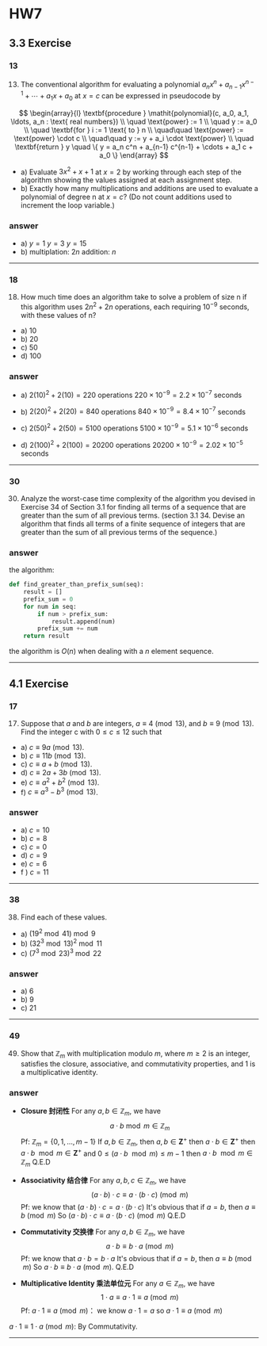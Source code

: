 # HW7
## 3.3 Exercise
### 13

13. The conventional algorithm for evaluating a polynomial $a_nx^n + a_{n-1}x^{n-1} + \cdots + a_1x + a_0$ at $x = c$ can be expressed in pseudocode by  

$$
\begin{array}{l}
\textbf{procedure } \mathit{polynomial}(c, a_0, a_1, \ldots, a_n : \text{ real numbers}) \\
\quad \text{power} := 1 \\
\quad y := a_0 \\
\quad \textbf{for } i := 1 \text{ to } n \\
\quad\quad \text{power} := \text{power} \cdot c \\
\quad\quad y := y + a_i \cdot \text{power} \\
\quad \textbf{return } y \quad \{ y = a_n c^n + a_{n-1} c^{n-1} + \cdots + a_1 c + a_0 \}
\end{array}
$$

- a) Evaluate $3x^2 + x + 1$ at $x = 2$ by working through each step of the algorithm showing the values assigned at each assignment step.  
- b) Exactly how many multiplications and additions are used to evaluate a polynomial of degree n at $x = c$? (Do not count additions used to increment the loop variable.)

### answer
- a)
$y=1$
$y=3$
$y=15$
- b)
multiplation: $2n$
addition: $n$


---

### 18

18. How much time does an algorithm take to solve a problem of size n if this algorithm uses $2n^2 + 2n$ operations, each requiring $10^{-9}$ seconds, with these values of n? 
- a) 10 
- b) 20 
- c) 50 
- d) 100

### answer
- a) $2(10)^2 + 2(10) = 220$ operations
   $220 \times 10^{-9} = 2.2 \times 10^{-7}$ seconds

- b) $2(20)^2 + 2(20) = 840$ operations
   $840 \times 10^{-9} = 8.4 \times 10^{-7}$ seconds

- c) $2(50)^2 + 2(50) = 5100$ operations
   $5100 \times 10^{-9} = 5.1 \times 10^{-6}$ seconds

- d) $2(100)^2 + 2(100) = 20200$ operations
   $20200 \times 10^{-9} = 2.02 \times 10^{-5}$ seconds

---

### 30

30. Analyze the worst-case time complexity of the algorithm you devised in Exercise 34 of Section 3.1 for finding all terms of a sequence that are greater than the sum of all previous terms.
(section 3.1 34. Devise an algorithm that finds all terms of a finite sequence of integers that are greater than the sum of all previous terms of the sequence.)

### answer

the algorithm:
```python
def find_greater_than_prefix_sum(seq):
    result = []
    prefix_sum = 0
    for num in seq:
        if num > prefix_sum:
            result.append(num)
        prefix_sum += num
    return result
```
the algorithm is $O(n)$ when dealing with a $n$ element sequence.

---

## 4.1 Exercise

### 17

17. Suppose that $a$ and $b$ are integers, $a \equiv 4 \pmod{13}$, and $b \equiv 9 \pmod{13}$. Find the integer c with $0 \leq c \leq 12$ such that 
- a) $c \equiv 9a \pmod{13}$. 
- b) $c \equiv 11b \pmod{13}$. 
- c) $c \equiv a + b \pmod{13}$. 
- d) $c \equiv 2a + 3b \pmod{13}$. 
- e) $c \equiv a^2 + b^2 \pmod{13}$. 
- f) $c \equiv a^3 - b^3 \pmod{13}$.

### answer

- a) $c = 10$
- b) $c = 8$
- c) $c = 0$
- d) $c = 9$
- e) $c = 6$
- f ) $c = 11$

---

### 38

38. Find each of these values.  
- a) $(19^2 \bmod 41) \bmod 9$ 
- b) $(32^3 \bmod 13)^2 \bmod 11$ 
- c) $(7^3 \bmod 23)^3 \bmod 22$

### answer
- a) $6$
- b) $9$
- c) $21$

---

### 49

49. Show that $\mathbb{Z}_m$ with multiplication modulo $m$, where $m \geq 2$ is an integer, satisfies the closure, associative, and commutativity properties, and 1 is a multiplicative identity.

### answer

- **Closure 封闭性**
For any $a, b \in \mathbb{Z}_m$, we have
$$
a \cdot b \bmod m \in \mathbb{Z}_m
$$
Pf:
$\mathbb{Z}_m = \{0,1,...,m-1\}$
If $a, b \in \mathbb{Z}_m$,
then $a, b \in \mathbf{Z}^+$
then $a \cdot b \in \mathbf{Z}^+$
then $a \cdot b \mod{m} \in \mathbf{Z}^+$ and $0 \leq (a \cdot b \mod{m}) \leq m-1$
then $a \cdot b \mod{m} \in \mathbb{Z}_m$
Q.E.D

- **Associativity 结合律**
For any $a, b, c \in \mathbb{Z}_m$, we have
$$
(a \cdot b) \cdot c \equiv a \cdot (b \cdot c) \pmod{m}
$$
Pf:
we know that $(a \cdot b) \cdot c = a \cdot (b \cdot c)$
It's obvious that if $a = b$, then $a \equiv b \pmod{m}$
So $(a \cdot b) \cdot c \equiv a \cdot (b \cdot c) \pmod{m}$
Q.E.D

- **Commutativity 交换律**
For any $a, b \in \mathbb{Z}_m$, we have
$$
a \cdot b \equiv b \cdot a \pmod{m}
$$
Pf:
we know that $a \cdot b = b \cdot a$
It's obvious that if $a = b$, then $a \equiv b \pmod{m}$
So $a \cdot b \equiv b \cdot a \pmod{m}$.
Q.E.D

- **Multiplicative Identity 乘法单位元**
For any $a \in \mathbb{Z}_m$, we have
$$
1 \cdot a \equiv a \cdot 1 \equiv a \pmod{m}
$$
Pf:
$a \cdot 1 \equiv a \pmod{m}$：
we know $a \cdot 1 = a$
so $a \cdot 1 \equiv a \pmod{m}$

$a \cdot 1 \equiv 1\cdot a \pmod{m}$:
By Commutativity.

---